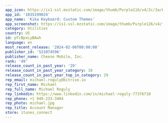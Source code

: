 ```yaml
---
app_icon: https://is1-ssl.mzstatic.com/image/thumb/Purple116/v4/2c/3a/63/2c3a6390-07fd-881b-1dea-f982371fe0c9/AppIcon-1x_U007emarketing-0-10-0-85-220-0.png/1024x1024bb.png
app_id: '1035199024'
app_name: 'Kika Keyboard: Custom Themes'
app_screenshot: https://is1-ssl.mzstatic.com/image/thumb/Purple126/v4/f5/40/95/f54095dc-3131-7d17-5719-7a0dade06418/c9db58c5-10ee-47c3-8e8d-cb7e513ff9d6_theme_6.5.jpg/1242x2688bb.png
category: Utilities
country: US
id: pTcBpxLyBAwh
language: en
most_recent_release: '2024-02-06T00:00:00'
publisher_id: '521074596'
publisher_name: Cheese Mobile, Inc.
rank: '49'
release_count_in_past_year: '29'
release_count_in_past_year_category: 10
release_count_in_past_year_top_in_category: 29
rep_email: michael.roguly@bitrise.io
rep_first_name: Michael
rep_full_name: Michael Roguly
rep_linkedin: https://www.linkedin.com/in/michael-roguly-77376710
rep_phone: +1 949-233-3404
rep_photo: michael.jpg
rep_title: Account Manager
store: itunes_connect
---
```

